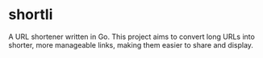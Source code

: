 # shortli

A URL shortener written in Go. This project aims to convert long URLs into shorter, more manageable links, making them easier to share and display.